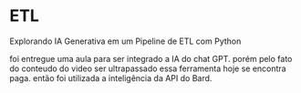 # ETL
Explorando IA Generativa em um Pipeline de ETL com Python


foi entregue uma aula para ser integrado a IA do chat GPT.
porém pelo fato do conteudo do video ser ultrapassado essa ferramenta hoje se encontra paga.
então foi utilizada a inteligência da API do Bard.
